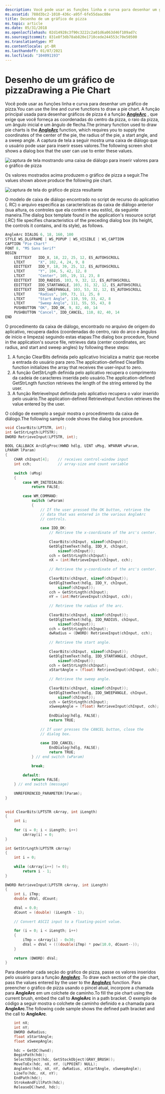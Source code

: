 ```yaml
---
description: Você pode usar as funções linha e curva para desenhar um gráfico de pizza.
ms.assetid: 788d3bc2-1010-436c-a95f-6fe55daac88e
title: Desenho de um gráfico de pizza
ms.topic: article
ms.date: 05/31/2018
ms.openlocfilehash: 02d14928c3f90c3222c2a01d6a063d46f109ad7c
ms.sourcegitcommit: 831e8f3db78ab820e1710cede244553c70e50500
ms.translationtype: MT
ms.contentlocale: pt-BR
ms.lasthandoff: 01/07/2021
ms.locfileid: "104091193"
---
```

# <a name="drawing-a-pie-chart"></a><span data-ttu-id="fa9cd-103">Desenho de um gráfico de pizza</span><span class="sxs-lookup"><span data-stu-id="fa9cd-103">Drawing a Pie Chart</span></span>

<span data-ttu-id="fa9cd-104">Você pode usar as funções linha e curva para desenhar um gráfico de pizza.</span><span class="sxs-lookup"><span data-stu-id="fa9cd-104">You can use the line and curve functions to draw a pie chart.</span></span> <span data-ttu-id="fa9cd-105">A função principal usada para desenhar gráficos de pizza é a função [**AngleArc**](/windows/desktop/api/Wingdi/nf-wingdi-anglearc) , que exige que você forneça as coordenadas do centro da pizza, o raio da pizza, um ângulo inicial e um ângulo de flecha.</span><span class="sxs-lookup"><span data-stu-id="fa9cd-105">The primary function used to draw pie charts is the [**AngleArc**](/windows/desktop/api/Wingdi/nf-wingdi-anglearc) function, which requires you to supply the coordinates of the center of the pie, the radius of the pie, a start angle, and a sweep angle.</span></span> <span data-ttu-id="fa9cd-106">A captura de tela a seguir mostra uma caixa de diálogo que o usuário pode usar para inserir esses valores.</span><span class="sxs-lookup"><span data-stu-id="fa9cd-106">The following screen shot shows a dialog box that the user can use to enter these values.</span></span>

![captura de tela mostrando uma caixa de diálogo para inserir valores para o gráfico de pizza](images/pie.png)

<span data-ttu-id="fa9cd-108">Os valores mostrados acima produzem o gráfico de pizza a seguir.</span><span class="sxs-lookup"><span data-stu-id="fa9cd-108">The values shown above produce the following pie chart.</span></span>

![captura de tela do gráfico de pizza resultante](images/sampleapp.png)

<span data-ttu-id="fa9cd-110">O modelo de caixa de diálogo encontrado no script de recurso do aplicativo (. RC) o arquivo especifica as características da caixa de diálogo anterior (sua altura, os controles que ela contém e seu estilo), da seguinte maneira.</span><span class="sxs-lookup"><span data-stu-id="fa9cd-110">The dialog box template found in the application's resource script (.RC) file specifies characteristics of the preceding dialog box (its height, the controls it contains, and its style), as follows.</span></span>


```C++
AngleArc DIALOG 6, 18, 160, 100 
STYLE WS_DLGFRAME | WS_POPUP | WS_VISIBLE | WS_CAPTION 
CAPTION "Pie Chart" 
FONT 8, "MS Sans Serif" 
BEGIN 
    EDITTEXT   IDD_X, 18, 22, 25, 12, ES_AUTOHSCROLL 
    LTEXT      "X", 102, 4, 24, 9, 8 
    EDITTEXT   IDD_Y, 18, 39, 25, 12, ES_AUTOHSCROLL 
    LTEXT      "Y", 104, 5, 42, 12, 8 
    LTEXT      "Center", 105, 19, 11, 23, 8 
    EDITTEXT   IDD_RADIUS, 103, 9, 32, 12, ES_AUTOHSCROLL 
    EDITTEXT   IDD_STARTANGLE, 103, 31, 32, 12, ES_AUTOHSCROLL 
    EDITTEXT   IDD_SWEEPANGLE, 103, 53, 32, 12, ES_AUTOHSCROLL 
    LTEXT      "Radius", 109, 73, 11, 25, 8 
    LTEXT      "Start Angle", 110, 59, 33, 42, 8 
    LTEXT      "Sweep Angle", 111, 55, 55, 43, 8 
    PUSHBUTTON "OK", IDD_OK, 9, 82, 40, 14 
    PUSHBUTTON "Cancel", IDD_CANCEL, 110, 82, 40, 14 
END 
```



<span data-ttu-id="fa9cd-111">O procedimento da caixa de diálogo, encontrado no arquivo de origem do aplicativo, recupera dados (coordenadas do centro, raio do arco e ângulos de início e limpeza) seguindo estas etapas:</span><span class="sxs-lookup"><span data-stu-id="fa9cd-111">The dialog box procedure, found in the application's source file, retrieves data (center coordinates, arc radius, and start and sweep angles) by following these steps:</span></span>

1.  <span data-ttu-id="fa9cd-112">A função ClearBits definida pelo aplicativo Inicializa a matriz que recebe a entrada do usuário para zero.</span><span class="sxs-lookup"><span data-stu-id="fa9cd-112">The application-defined ClearBits function initializes the array that receives the user-input to zero.</span></span>
2.  <span data-ttu-id="fa9cd-113">A função GetStrLngth definida pelo aplicativo recupera o comprimento da cadeia de caracteres inserida pelo usuário.</span><span class="sxs-lookup"><span data-stu-id="fa9cd-113">The application-defined GetStrLngth function retrieves the length of the string entered by the user.</span></span>
3.  <span data-ttu-id="fa9cd-114">A função RetrieveInput definida pelo aplicativo recupera o valor inserido pelo usuário.</span><span class="sxs-lookup"><span data-stu-id="fa9cd-114">The application-defined RetrieveInput function retrieves the value entered by the user.</span></span>

<span data-ttu-id="fa9cd-115">O código de exemplo a seguir mostra o procedimento da caixa de diálogo.</span><span class="sxs-lookup"><span data-stu-id="fa9cd-115">The following sample code shows the dialog box procedure.</span></span>


```C++
void ClearBits(LPTSTR, int); 
int GetStrLngth(LPTSTR); 
DWORD RetrieveInput(LPTSTR, int); 

BOOL CALLBACK ArcDlgProc(HWND hdlg, UINT uMsg, WPARAM wParam, 
LPARAM lParam) 
{ 
    CHAR chInput[4];    // receives control-window input  
    int cch;            // array-size and count variable  
 
    switch (uMsg) 
    { 
        case WM_INITDIALOG: 
            return FALSE; 
 
        case WM_COMMAND: 
            switch (wParam)
            { 
                // If the user pressed the OK button, retrieve the  
                // data that was entered in the various AngleArc  
                // controls.  
 
                case IDD_OK: 
                    // Retrieve the x-coordinate of the arc's center.  
 
                    ClearBits(chInput, sizeof(chInput)); 
                    GetDlgItemText(hdlg, IDD_X, chInput, 
                        sizeof(chInput)); 
                    cch = GetStrLngth(chInput); 
                    nX = (int)RetrieveInput(chInput, cch); 
 
                    // Retrieve the y-coordinate of the arc's center.  
 
                    ClearBits(chInput, sizeof(chInput)); 
                    GetDlgItemText(hdlg, IDD_Y, chInput, 
                        sizeof(chInput)); 
                    cch = GetStrLngth(chInput); 
                    nY = (int)RetrieveInput(chInput, cch); 
 
                    // Retrieve the radius of the arc.  
 
                    ClearBits(chInput, sizeof(chInput)); 
                    GetDlgItemText(hdlg, IDD_RADIUS, chInput, 
                        sizeof(chInput)); 
                    cch = GetStrLngth(chInput); 
                    dwRadius = (DWORD) RetrieveInput(chInput, cch); 
 
                    // Retrieve the start angle.  
 
                    ClearBits(chInput, sizeof(chInput)); 
                    GetDlgItemText(hdlg, IDD_STARTANGLE, chInput, 
                        sizeof(chInput)); 
                    cch = GetStrLngth(chInput); 
                    xStartAngle = (float) RetrieveInput(chInput, cch); 
 
                    // Retrieve the sweep angle.  
 
                    ClearBits(chInput, sizeof(chInput)); 
                    GetDlgItemText(hdlg, IDD_SWEEPANGLE, chInput, 
                        sizeof(chInput)); 
                    cch = GetStrLngth(chInput); 
                    xSweepAngle = (float) RetrieveInput(chInput, cch); 
 
                    EndDialog(hdlg, FALSE); 
                    return TRUE; 
 
                // If user presses the CANCEL button, close the  
                // dialog box.  
 
                case IDD_CANCEL: 
                    EndDialog(hdlg, FALSE); 
                    return TRUE; 
            } // end switch (wParam)  
 
            break; 
 
        default: 
            return FALSE; 
    } // end switch (message)  
 
    UNREFERENCED_PARAMETER(lParam); 
} 
 
 
void ClearBits(LPTSTR cArray, int iLength) 
{ 
    int i; 
 
    for (i = 0; i < iLength; i++) 
        cArray[i] = 0; 
} 
 
int GetStrLngth(LPTSTR cArray) 
{ 
    int i = 0; 
 
    while (cArray[i++] != 0); 
        return i - 1; 
} 
 
DWORD RetrieveInput(LPTSTR cArray, int iLength) 
{ 
    int i, iTmp; 
    double dVal, dCount; 
 
    dVal = 0.0; 
    dCount = (double) (iLength - 1); 
 
    // Convert ASCII input to a floating-point value.  
 
    for (i = 0; i < iLength; i++) 
    { 
        iTmp = cArray[i] - 0x30; 
        dVal = dVal + (((double)iTmp) * pow(10.0, dCount--)); 
    } 
 
    return (DWORD) dVal; 
} 
```



<span data-ttu-id="fa9cd-116">Para desenhar cada seção do gráfico de pizza, passe os valores inseridos pelo usuário para a função [**AngleArc**](/windows/desktop/api/Wingdi/nf-wingdi-anglearc) .</span><span class="sxs-lookup"><span data-stu-id="fa9cd-116">To draw each section of the pie chart, pass the values entered by the user to the [**AngleArc**](/windows/desktop/api/Wingdi/nf-wingdi-anglearc) function.</span></span> <span data-ttu-id="fa9cd-117">Para preencher o gráfico de pizza usando o pincel atual, incorpore a chamada para **AngleArc** em um colchete de caminho.</span><span class="sxs-lookup"><span data-stu-id="fa9cd-117">To fill the pie chart using the current brush, embed the call to **AngleArc** in a path bracket.</span></span> <span data-ttu-id="fa9cd-118">O exemplo de código a seguir mostra o colchete de caminho definido e a chamada para **AngleArc**.</span><span class="sxs-lookup"><span data-stu-id="fa9cd-118">The following code sample shows the defined path bracket and the call to **AngleArc**.</span></span>


```C++
    int nX; 
    int nY; 
    DWORD dwRadius; 
    float xStartAngle; 
    float xSweepAngle; 
 
    hdc = GetDC(hwnd); 
    BeginPath(hdc); 
    SelectObject(hdc, GetStockObject(GRAY_BRUSH)); 
    MoveToEx(hdc, nX, nY, (LPPOINT) NULL); 
    AngleArc(hdc, nX, nY, dwRadius, xStartAngle, xSweepAngle); 
    LineTo(hdc, nX, nY); 
    EndPath(hdc); 
    StrokeAndFillPath(hdc); 
    ReleaseDC(hwnd, hdc); 
```



 

 



